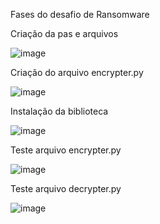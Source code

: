 Fases do desafio de Ransomware

Criação da pas e arquivos

![image](https://github.com/DennisMachado/cibersecurity-desafio-ransomware/assets/63177756/4f7dad32-4b0e-458a-9ae2-bf7d35d606ab)


Criação do arquivo encrypter.py

![image](https://github.com/DennisMachado/cibersecurity-desafio-ransomware/assets/63177756/12b5a0f2-395f-4647-8ce4-dbdc494621de)


Instalação da biblioteca

![image](https://github.com/DennisMachado/cibersecurity-desafio-ransomware/assets/63177756/ee44f323-7ba7-4c63-9ae1-bfe1d45a0a7e)


Teste arquivo encrypter.py

![image](https://github.com/DennisMachado/cibersecurity-desafio-ransomware/assets/63177756/0b944476-628d-4e69-bd3c-02edf68f225c)


Teste arquivo decrypter.py

![image](https://github.com/DennisMachado/cibersecurity-desafio-ransomware/assets/63177756/9be22c86-8061-41ad-ab27-47fd37926327)
